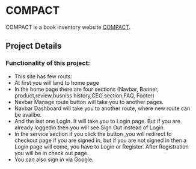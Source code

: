 # COMPACT

COMPACT is a book inventory website [COMPACT](https://compact-f2ed0.web.app/).

 ## Project Details

 ### Functionality of this project:
* This site has few routs.
* At first you will land to home page
* In the home page there are four sections (Navbar, Banner, product,review,busniss history,CEO section,FAQ, Footer)
* Navbar Manage route button will take you to another pages.
* Navbar Dashboard will take you to another route, where new route can be availbe.
* And the last one LogIn. It will take you to Login page. But if you are already loggedin then you will see Sign Out instead of Login. 
* In the service section if you click the button ,you will redirect to checkout page if you are signed in, but if you are not signed in then a Login page will come, you have to Login or Register. After Registration you will be in check out page.
* You can also sign in via Google.